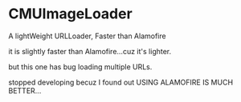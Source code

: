 # CMUImageLoader
A lightWeight URLLoader, Faster than Alamofire

it is slightly faster than Alamofire...cuz it's lighter.

but this one has bug loading multiple URLs.

stopped developing becuz I found out USING ALAMOFIRE IS MUCH BETTER...
